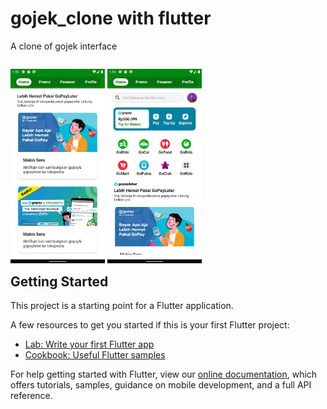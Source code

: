 # gojek_clone with flutter

A clone of gojek interface 

<p style="float:left"
   <img src="https://github.com/muhammadgimnastiar/gojek-clone-flutter/blob/master/lib/assets/sreenshoot/Screenshot_1645192259.png" width="30%"/>
   <img src="https://github.com/muhammadgimnastiar/gojek-clone-flutter/blob/master/lib/assets/sreenshoot/Screenshot_1645192254.png" width="30%"/>
   <img src="https://github.com/muhammadgimnastiar/gojek-clone-flutter/blob/master/lib/assets/sreenshoot/Screenshot_1645192246.png" width="30%"/>
   </p>


## Getting Started

This project is a starting point for a Flutter application.

A few resources to get you started if this is your first Flutter project:

- [Lab: Write your first Flutter app](https://flutter.dev/docs/get-started/codelab)
- [Cookbook: Useful Flutter samples](https://flutter.dev/docs/cookbook)

For help getting started with Flutter, view our
[online documentation](https://flutter.dev/docs), which offers tutorials,
samples, guidance on mobile development, and a full API reference.
